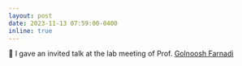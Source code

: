 ```yaml
---
layout: post
date: 2023-11-13 07:59:00-0400
inline: true
---
```


:microphone: I gave an invited talk at the lab meeting of Prof. [Golnoosh Farnadi](https://gfarnadi.github.io/)
